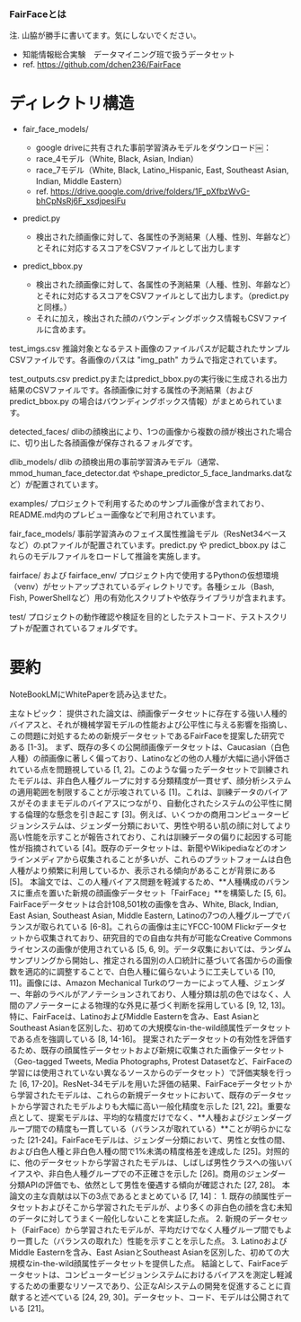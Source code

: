 ### FairFaceとは
注. 山脇が勝手に書いてます。気にしないでください。

- 知能情報総合実験　データマイニング班で扱うデータセット
- ref. https://github.com/dchen236/FairFace

# ディレクトリ構造 
- fair_face_models/
  - google driveに共有された事前学習済みモデルをダウンロード￼：
  - race_4モデル（White, Black, Asian, Indian）
  - race_7モデル（White, Black, Latino_Hispanic, East, Southeast Asian, Indian, Middle Eastern）
  - ref. https://drive.google.com/drive/folders/1F_pXfbzWvG-bhCpNsRj6F_xsdjpesiFu

- predict.py
  - 検出された顔画像に対して、各属性の予測結果（人種、性別、年齢など）とそれに対応するスコアをCSVファイルとして出力します

- predict_bbox.py
	- 検出された顔画像に対して、各属性の予測結果（人種、性別、年齢など）とそれに対応するスコアをCSVファイルとして出力します。（predict.pyと同様。）
	- それに加え，検出された顔のバウンディングボックス情報もCSVファイルに含めます。

test_imgs.csv
推論対象となるテスト画像のファイルパスが記載されたサンプルCSVファイルです。各画像のパスは "img_path" カラムで指定されています。

test_outputs.csv
predict.pyまたはpredict_bbox.pyの実行後に生成される出力結果のCSVファイルです。各顔画像に対する属性の予測結果（および predict_bbox.py の場合はバウンディングボックス情報）がまとめられています。

detected_faces/
dlibの顔検出により、1つの画像から複数の顔が検出された場合に、切り出した各顔画像が保存されるフォルダです。

dlib_models/
dlib の顔検出用の事前学習済みモデル（通常、mmod_human_face_detector.dat やshape_predictor_5_face_landmarks.datなど）が配置されています。

examples/
プロジェクトで利用するためのサンプル画像が含まれており、README.md内のプレビュー画像などで利用されています。

fair_face_models/
事前学習済みのフェイス属性推論モデル（ResNet34ベースなど）の.ptファイルが配置されています。predict.py や predict_bbox.py はこれらのモデルファイルをロードして推論を実施します。

fairface/ および fairface_env/
プロジェクト内で使用するPythonの仮想環境（venv）がセットアップされているディレクトリです。各種シェル（Bash, Fish, PowerShellなど）用の有効化スクリプトや依存ライブラリが含まれます。

test/
プロジェクトの動作確認や検証を目的としたテストコード、テストスクリプトが配置されているフォルダです。


# 要約
NoteBookLMにWhitePaperを読み込ませた。

主なトピック：
提供された論文は、顔画像データセットに存在する強い人種的バイアスと、それが機械学習モデルの性能および公平性に与える影響を指摘し、この問題に対処するための新規データセットであるFairFaceを提案した研究である [1-3]。
まず、既存の多くの公開顔画像データセットは、Caucasian（白色人種）の顔画像に著しく偏っており、Latinoなどの他の人種が大幅に過小評価されている点を問題視している [1, 2]。このような偏ったデータセットで訓練されたモデルは、非白色人種グループに対する分類精度が一貫せず、顔分析システムの適用範囲を制限することが示唆されている [1]。これは、訓練データのバイアスがそのままモデルのバイアスにつながり、自動化されたシステムの公平性に関する倫理的な懸念を引き起こす [3]。例えば、いくつかの商用コンピュータービジョンシステムは、ジェンダー分類において、男性や明るい肌の顔に対してより高い性能を示すことが報告されており、これは訓練データの偏りに起因する可能性が指摘されている [4]。既存のデータセットは、新聞やWikipediaなどのオンラインメディアから収集されることが多いが、これらのプラットフォームは白色人種がより頻繁に利用しているか、表示される傾向があることが背景にある [5]。
本論文では、この人種バイアス問題を軽減するため、**人種構成のバランスに重点を置いた新規の顔画像データセット「FairFace」**を構築した [5, 6]。FairFaceデータセットは合計108,501枚の画像を含み、White, Black, Indian, East Asian, Southeast Asian, Middle Eastern, Latinoの7つの人種グループでバランスが取られている [6-8]。これらの画像は主にYFCC-100M Flickrデータセットから収集されており、研究目的での自由な共有が可能なCreative Commonsライセンスの画像が使用されている [5, 6, 9]。データ収集においては、ランダムサンプリングから開始し、推定される国別の人口統計に基づいて各国からの画像数を適応的に調整することで、白色人種に偏らないように工夫している [10, 11]。画像には、Amazon Mechanical Turkのワーカーによって人種、ジェンダー、年齢のラベルがアノテーションされており、人種分類は肌の色ではなく、人間のアノテーターによる物理的な外見に基づく判断を採用している [9, 12, 13]。特に、FairFaceは、LatinoおよびMiddle Easternを含み、East AsianとSoutheast Asianを区別した、初めての大規模なin-the-wild顔属性データセットである点を強調している [8, 14-16]。
提案されたデータセットの有効性を評価するため、既存の顔属性データセットおよび新規に収集された画像データセット（Geo-tagged Tweets, Media Photographs, Protest Datasetなど、FairFaceの学習には使用されていない異なるソースからのデータセット）で評価実験を行った [6, 17-20]。ResNet-34モデルを用いた評価の結果、FairFaceデータセットから学習されたモデルは、これらの新規データセットにおいて、既存のデータセットから学習されたモデルよりも大幅に高い一般化精度を示した [21, 22]。重要な点として、提案モデルは、平均的な精度だけでなく、**人種およびジェンダーグループ間での精度も一貫している（バランスが取れている）**ことが明らかになった [21-24]。FairFaceモデルは、ジェンダー分類において、男性と女性の間、および白色人種と非白色人種の間で1%未満の精度格差を達成した [25]。対照的に、他のデータセットから学習されたモデルは、しばしば男性クラスへの強いバイアスや、非白色人種グループでの不正確さを示した [26]。商用のジェンダー分類APIの評価でも、依然として男性を優遇する傾向が確認された [27, 28]。
本論文の主な貢献は以下の3点であるとまとめている [7, 14]：
1.
既存の顔属性データセットおよびそこから学習されたモデルが、より多くの非白色の顔を含む未知のデータに対してうまく一般化しないことを実証した点。
2.
新規のデータセット（FairFace）から学習されたモデルが、平均だけでなく人種グループ間でもより一貫した（バランスの取れた）性能を示すことを示した点。
3.
LatinoおよびMiddle Easternを含み、East AsianとSoutheast Asianを区別した、初めての大規模なin-the-wild顔属性データセットを提供した点。
結論として、FairFaceデータセットは、コンピュータービジョンシステムにおけるバイアスを測定し軽減するための重要なリソースであり、公正なAIシステムの開発を促進することに貢献すると述べている [24, 29, 30]。データセット、コード、モデルは公開されている [21]。

